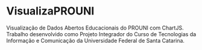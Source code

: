 # VisualizaPROUNI
Visualização de Dados Abertos Educacionais do PROUNI com ChartJS. Trabalho desenvolvido como Projeto Integrador do Curso de Tecnologias da Informação e Comunicação da Universidade Federal de Santa Catarina.
